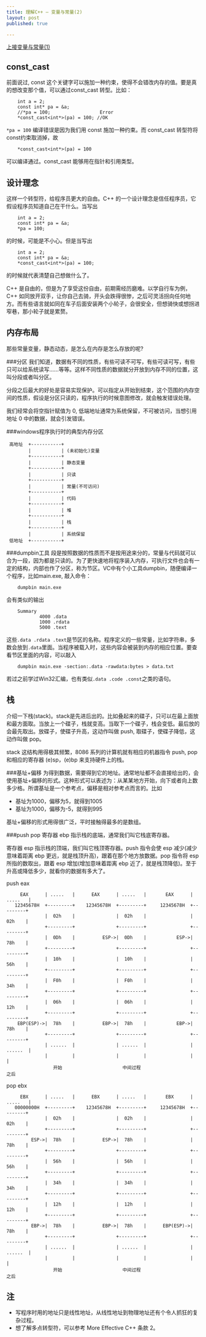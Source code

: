 ```yaml
---
title: 理解C++ — 变量与常量(2)
layout: post
published: true

---
```

 [上接变量与常量(1)](/2007/07/07/cpp-const-1.html)
 
const_cast
-----------
前面说过, const 这个关键字可以施加一种约束，使得不会错改内存的值。要是真的想改变那个值，可以通过const_cast 转型。比如：

		int a = 2;
		const int* pa = &a;
		//*pa = 100;                  Error
		*const_cast<int*>(pa) = 100; //OK

`*pa = 100` 编译错误是因为我们用 const 施加一种约束。而 const_cast 转型符将const约束取消掉，故

		*const_cast<int*>(pa) = 100
可以编译通过。const_cast 能够用在指针和引用类型。

设计理念
----------
这样一个转型符，给程序员更大的自由。C++ 的一个设计理念是信任程序员，它假设程序员知道自己在干什么。当写出

		int a = 2;
		const int* pa = &a;
		*pa = 100;

的时候，可能是不小心。但是当写出

		int a = 2;
		const int* pa = &a;
		*const_cast<int*>(pa) = 100;

的时候就代表清楚自己想做什么了。

C++ 是自由的，但是为了享受这份自由，前期需经历磨难。以学自行车为例，C++ 如同放开双手，让你自己去骑，开头会跌得很惨，之后可灵活拐向任何地方。而有些语言就如同在车子后面安装两个小轮子，会很安全，但想骑快或想拐进窄巷，那小轮子就是累赘。


内存布局
-----------
那些常量变量，静态动态，是怎么在内存是怎么存放的呢?

###分区
我们知道，数据有不同的性质，有些可读不可写，有些可读可写，有些只可以给系统读写......等等。这样不同性质的数据就分开放到内存不同的位置，这叫分段或者叫分区。

分段之后最大的好处是容易实现保护。可以指定从开始到结束，这个范围的内存空间的性质，假设是分区只读的，程序执行的时候意图修改，就会触发错误处理。

我们经常会将空指针赋值为 0, 低端地址通常为系统保留，不可被访问，当想引用地址 0 中的数据，就会引发错误。

###windows程序执行时的典型内存分区
     
     高地址  +-----------+
            |           | (未初始化)变量
            +-----------+
            |           | 静态变量
            +-----------+
            |           | 只读
            +-----------+ 
            |           | 常量(不可访问)
            +-----------+
            |           | 代码 
            +-----------+  
            |           | 堆 
            +-----------+  
            |           | 栈  
            +-----------+  
            |           | 系统保留 
     低地址  +-----------+
     

###dumpbin工具
段是按照数据的性质而不是按用途来分的，常量与代码就可以合为一段，因为都是只读的。为了更快速地将程序装入内存，可执行文件也会有一定的结构，内部也作了分区，称为节区。VC中有个小工具dumpbin，随便编译一个程序，比如main.exe, 敲入命令：

		dumpbin main.exe

会有类似的输出

		Summary
		        4000 .data
		        1000 .rdata
		        5000 .text

这些`.data .rdata .text`是节区的名称。程序定义的一些常量，比如字符串，多数会放到`.data`里面。当程序被载入时，这些内容会被装到内存的相应位置。要查看节区里面的内容，可以敲入 

		dumpbin main.exe -section:.data -rawdata:bytes > data.txt 

若过之前学过Win32汇编，也有类似`.data .code .const`之类的语句。

栈
-------------
介绍一下栈(stack)。stack是先进后出的。比如叠起来的碟子，只可以在最上面放和最方面取。当放上一个碟子，栈就变高。当取下一个碟子，栈会变低。最后放的会最先取出。放碟子，使碟子升高，这动作叫做 push, 取碟子，使碟子降低，这动作叫做 pop。

stack 这结构用得极其频繁，8086 系列的计算机就有相应的机器指令 push, pop 和相应的寄存器 (e)sp，(e)bp 来支持硬件上的栈。

###基址+偏移
为得到数据，需要得到它的地址。通常地址都不会直接给出的，会使用基址+偏移的形式。这种形式可以表述为：从某某地方开始，向下或者向上数多少格。所谓基址是一个参考点，偏移是相对参考点而言的。比如 

* 基址为1000，偏移为5，就得到1005
* 基址为1000，偏移为-5，就得到995

基址+偏移的形式用得很广泛，平时接触得最多的是数组。

###push pop
寄存器 ebp 指示栈的底端，通常我们叫它栈底寄存器。

寄存器 esp 指示栈的顶端，我们叫它栈顶寄存器。push 指令会使 esp 减少(减少意味着距离 ebp 更远，就是栈顶升高)，跟着在那个地方放数据。pop 指令将 esp 所指的数取出，跟着 esp 增加(增加意味着距离 ebp 近了，就是栈顶降低)。至于升高或降低多少，就看你的数据有多大了。

push eax

	     EAX      | .....   |      EAX      | .....   |       EAX      | .....   |
	   12345678H  +---------+    12345678H  +---------+     12345678H  +---------+
	              |  02h    |               |  02h    |                |  02h    |
	              +---------+               +---------+                +---------+
	              |  0Dh    |          ESP->|  0Dh    |           ESP->|  78h    |
	              +---------+               +---------+                +---------+
	              |  10h    |               |  10h    |                |  56h    |
	              +---------+               +---------+                +---------+
	              |  F0h    |               |  F0h    |                |  34h    |
	              +---------+               +---------+                +---------+
	              |  06h    |               |  06h    |                |  12h    |
	              +---------+               +---------+                +---------+
	    EBP(ESP)->|  78h    |          EBP->|  78h    |           EBP->|  78h    |
	              +---------+               +---------+                +---------+
	              | ......  |               | ......  |                | ......  |
	              |         |               |         |                |         |
	                 开始                      中间过程                     之后

pop ebx
 
	     EBX      | .....   |      EBX      | .....   |       EBX      | .....   |
	   00000000H  +---------+    12345678H  +---------+     12345678H  +---------+
	              |  02h    |               |  02h    |                |  02h    |
	              +---------+               +---------+                +---------+
	         ESP->|  78h    |          ESP->|  78h    |                |  78h    |
	              +---------+               +---------+                +---------+
	              |  56h    |               |  56h    |                |  56h    |
	              +---------+               +---------+                +---------+
	              |  34h    |               |  34h    |                |  34h    |
	              +---------+               +---------+                +---------+
	              |  12h    |               |  12h    |                |  12h    |
	              +---------+               +---------+                +---------+
	         EBP->|  78h    |          EBP->|  78h    |      EBP(ESP)->|  78h    |
	              +---------+               +---------+                +---------+
	              | ......  |               | ......  |                | ......  |
	              |         |               |         |                |         |
	                 开始                      中间过程                     之后


注
--------
* 写程序时用的地址只是线性地址，从线性地址到物理地址还有个令人抓狂的复杂过程。
* 想了解多点转型符，可以参考 More Effective C++ 条款 2。




